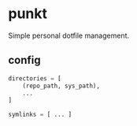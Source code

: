 # punkt

Simple personal dotfile management.

## config

```python
directories = [
    (repo_path, sys_path),
    ...
]

symlinks = [ ... ]
```
